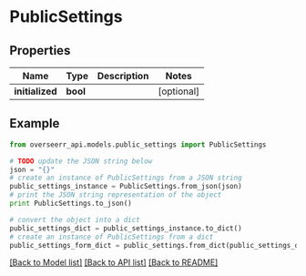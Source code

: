 # PublicSettings


## Properties
Name | Type | Description | Notes
------------ | ------------- | ------------- | -------------
**initialized** | **bool** |  | [optional] 

## Example

```python
from overseerr_api.models.public_settings import PublicSettings

# TODO update the JSON string below
json = "{}"
# create an instance of PublicSettings from a JSON string
public_settings_instance = PublicSettings.from_json(json)
# print the JSON string representation of the object
print PublicSettings.to_json()

# convert the object into a dict
public_settings_dict = public_settings_instance.to_dict()
# create an instance of PublicSettings from a dict
public_settings_form_dict = public_settings.from_dict(public_settings_dict)
```
[[Back to Model list]](../README.md#documentation-for-models) [[Back to API list]](../README.md#documentation-for-api-endpoints) [[Back to README]](../README.md)


